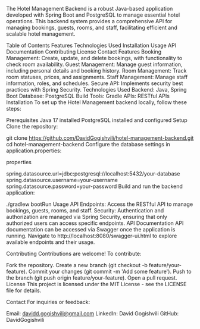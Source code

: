 The Hotel Management Backend is a robust Java-based application developed with Spring Boot and PostgreSQL to manage essential hotel operations. This backend system provides a comprehensive API for managing bookings, guests, rooms, and staff, facilitating efficient and scalable hotel management.

Table of Contents
Features
Technologies Used
Installation
Usage
API Documentation
Contributing
License
Contact
Features
Booking Management: Create, update, and delete bookings, with functionality to check room availability.
Guest Management: Manage guest information, including personal details and booking history.
Room Management: Track room statuses, prices, and assignments.
Staff Management: Manage staff information, roles, and schedules.
Secure API: Implements security best practices with Spring Security.
Technologies Used
Backend: Java, Spring Boot
Database: PostgreSQL
Build Tools: Gradle
APIs: RESTful APIs
Installation
To set up the Hotel Management backend locally, follow these steps:

Prerequisites
Java 17 installed
PostgreSQL installed and configured
Setup
Clone the repository:


git clone https://github.com/DavidGogishvili/hotel-management-backend.git
cd hotel-management-backend
Configure the database settings in application.properties:

properties

spring.datasource.url=jdbc:postgresql://localhost:5432/your-database
spring.datasource.username=your-username
spring.datasource.password=your-password
Build and run the backend application:


./gradlew bootRun
Usage
API Endpoints: Access the RESTful API to manage bookings, guests, rooms, and staff.
Security: Authentication and authorization are managed via Spring Security, ensuring that only authorized users can access specific endpoints.
API Documentation
API documentation can be accessed via Swagger once the application is running. Navigate to http://localhost:8080/swagger-ui.html to explore available endpoints and their usage.

Contributing
Contributions are welcome! To contribute:

Fork the repository.
Create a new branch (git checkout -b feature/your-feature).
Commit your changes (git commit -m 'Add some feature').
Push to the branch (git push origin feature/your-feature).
Open a pull request.
License
This project is licensed under the MIT License - see the LICENSE file for details.

Contact
For inquiries or feedback:

Email: davidd.gogishvili@gmail.com
LinkedIn: David Gogishvili
GitHub: DavidGogishvili
